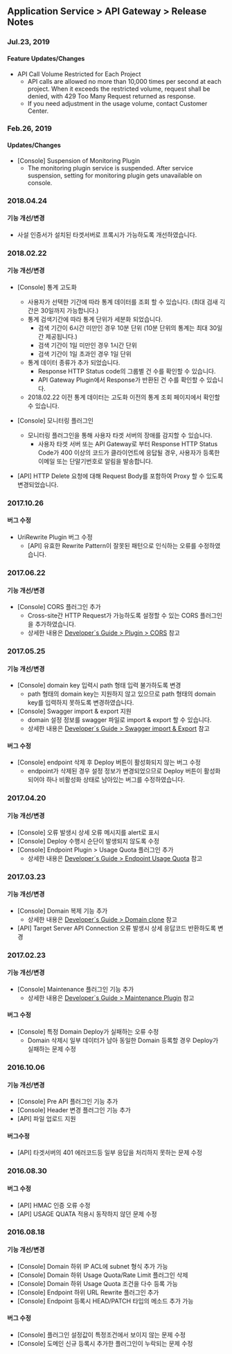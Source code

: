 ## Application Service > API Gateway > Release Notes

### Jul.23, 2019

#### Feature Updates/Changes 
* API Call Volume Restricted for Each Project  
  * API calls are allowed no more than 10,000 times per second at each project. When it exceeds the restricted volume, request shall be denied, with 429 Too Many Request returned as response. 
  * If you need adjustment in the usage volume, contact Customer Center. 


### Feb.26, 2019 

#### Updates/Changes 
* [Console] Suspension of Monitoring Plugin  
  * The monitoring plugin service is suspended. After service suspension, setting for monitoring plugin  gets unavailable on console.  


### 2018.04.24

#### 기능 개선/변경 
* 사설 인증서가 설치된 타겟서버로 프록시가 가능하도록 개선하였습니다. 

### 2018.02.22

#### 기능 개선/변경
* [Console] 통계 고도화 
  * 사용자가 선택한 기간에 따라 통계 데이터를 조회 할 수 있습니다. (최대 검새 긱간은 30일까지 가능합니다.)
  * 통계 검색기간에 따라 통계 단위가 세분화 되었습니다.  
    * 검색 기간이 6시간 미만인 경우 10분 단위 (10분 단위의 통계는 최대 30일간 제공됩니다.)
    * 검색 기간이 1일 미만인 경우 1시간 단위
    * 검색 기간이 1일 초과인 경우 1일 단위
  * 통계 데이터 종류가 추가 되었습니다. 
    * Response HTTP Status code의 그룹별 건 수를 확인할 수 있습니다.
    * API Gateway Plugin에서 Response가 반환된 건 수를 확인할 수 있습니다.
  * 2018.02.22 이전 통계 데이터는 고도화 이전의 통계 조회 페이지에서 확인할 수 있습니다. 

* [Console] 모니터링 플러그인 
  * 모니터링 플러그인을 통해 사용자 타겟 서버의 장애를 감지할 수 있습니다. 
    * 사용자 타겟 서버 또는 API Gateway로 부터 Response HTTP Status Code가 400 이상의 코드가 클라이언트에 응답될 경우, 사용자가 등록한 이메일 또는 단말기번호로 알림을 발송합니다. 
* [API] HTTP Delete 요청에 대해 Request Body를 포함하여 Proxy 할 수 있도록 변경되었습니다. 


### 2017.10.26

#### 버그 수정
- UriRewrite Plugin 버그 수정 
  - [API] 유효한 Rewrite Pattern이 잘못된 패턴으로 인식하는 오류를 수정하였습니다. 

### 2017.06.22

#### 기능 개선/변경
- [Console] CORS 플러그인 추가
  - Cross-site간 HTTP Request가 가능하도록 설정할 수 있는 CORS 플러그인을 추가하였습니다.
  - 상세한 내용은 <a href="/ko/Application%20Service/API%20Gateway/ko/console-guide/#corscross-origin-resource-sharing" target="_blank">Developer`s Guide > Plugin > CORS</a> 참고

### 2017.05.25

#### 기능 개선/변경
- [Console] domain key 입력시 path 형태 입력 불가하도록 변경
  - path 형태의 domain key는 지원하지 않고 있으므로 path 형태의 domain key를 입력하지 못하도록 변경하였습니다.  
- [Console] Swagger import & export 지원
  - domain 설정 정보를 swagger 파일로 import & export 할 수 있습니다.  
  - 상세한 내용은 <a href="/ko/Application%20Service/API%20Gateway/ko/console-guide/#swagger-import-export" target="_blank">Developer`s Guide > Swagger import & Export</a> 참고

#### 버그 수정
- [Console] endpoint 삭제 후 Deploy 버튼이 활성화되지 않는 버그 수정
  - endpoint가 삭제된 경우 설정 정보가 변경되었으므로 Deploy 버튼이 활성화되어야 하나 비활성화 상태로 남아있는 버그를 수정하였습니다.

### 2017.04.20

#### 기능 개선/변경
- [Console] 오류 발생시 상세 오류 메시지를 alert로 표시
- [Console] Deploy 수행시 순단이 발생되지 않도록 수정
- [Console] Endpoint Plugin > Usage Quota 플러그인 추가
  - 상세한 내용은 <a href="/ko/Application%20Service/API%20Gateway/ko/console-guide/#usage-quota" target="_blank">Developer`s Guide > Endpoint Usage Quota</a> 참고

### 2017.03.23

#### 기능 개선/변경
- [Console] Domain 복제 기능 추가
  - 상세한 내용은 <a href="/ko/Application%20Service/API%20Gateway/ko/console-guide/#_5" target="_blank">Developer`s Guide > Domain clone</a> 참고
- [API] Target Server API Connection 오류 발생시 상세 응답코드 반환하도록 변경

### 2017.02.23

#### 기능 개선/변경
- [Console] Maintenance 플러그인 기능 추가
  - 상세한 내용은 <a href="/ko/Application%20Service/API%20Gateway/ko/console-guide/#maintenance" target="_blank">Developer`s Guide > Maintenance Plugin</a> 참고

#### 버그 수정
- [Console] 특정 Domain Deploy가 실패하는 오류 수정  
  - Domain 삭제시 일부 데이터가 남아 동일한 Domain 등록할 경우 Deploy가 실패하는 문제 수정

### 2016.10.06

#### 기능 개선/변경
- [Console] Pre API 플러그인 기능 추가
- [Console] Header 변경 플러그인 기능 추가
- [API] 파일 업로드 지원

#### 버그수정
- [API] 타겟서버의 401 에러코드등 일부 응답을 처리하지 못하는 문제 수정

### 2016.08.30

#### 버그 수정
- [API] HMAC 인증 오류 수정
- [API] USAGE QUATA 적용시 동작하지 않던 문제 수정

### 2016.08.18

#### 기능 개선/변경
- [Console] Domain 하위  IP ACL에 subnet 형식 추가 가능
- [Console] Domain 하위 Usage Quota/Rate Limit 플러그인 삭제
- [Console] Domain 하위 Usage Quota 조건을 다수 등록 가능
- [Console] Endpoint 하위 URL Rewrite 플러그인 추가
- [Console] Endpoint 등록시  HEAD/PATCH 타입의 메소드 추가 가능

#### 버그 수정
- [Console] 플러그인 설정값이 특정조건에서 보이지 않는 문제 수정
- [Console] 도메인 신규 등록시 추가한 플러그인이 누락되는 문제 수정